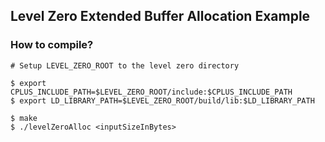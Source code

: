 ## Level Zero Extended Buffer Allocation Example

### How to compile?

```
# Setup LEVEL_ZERO_ROOT to the level zero directory

$ export CPLUS_INCLUDE_PATH=$LEVEL_ZERO_ROOT/include:$CPLUS_INCLUDE_PATH
$ export LD_LIBRARY_PATH=$LEVEL_ZERO_ROOT/build/lib:$LD_LIBRARY_PATH 

$ make 
$ ./levelZeroAlloc <inputSizeInBytes>
```
